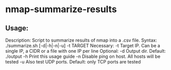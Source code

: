 # nmap-summarize-results

## Usage:
Description: Script to summarize results of nmap into a .csv file.
Syntax: ./summarize.sh [-d|-h|-n|-u] -t TARGET
	Necessary:
		-t	Target IP. Can be a single IP, a CIDR or a file with one IP per line
	Optional:
		-d	Output dir. Default: ./output
		-h	Print this usage guide
		-n	Disable ping on host. All hosts will be tested
		-u	Also test UDP ports. Default: only TCP ports are tested
